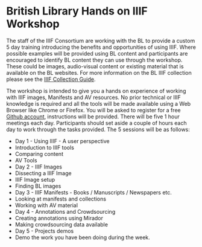 # British Library Hands on IIIF Workshop
The staff of the IIIF Consortium are working with the BL to provide a custom 5 day training introducing the benefits and opportunities of using IIIF. Where possible examples will be provided using BL content and participants are encouraged to identify BL content they can use through the workshop. These could be images, audio-visual content or existing material that is available on the BL websites. For more information on the BL IIIF collection please see the [IIIF Collection Guide](https://www.bl.uk/collection-guides/iiif).

The workshop is intended to give you a hands on experience of working with IIIF images, Manifests and AV resources. No prior technical or IIIF knowledge is required and all the tools will be made available using a Web Browser like Chrome or Firefox. You will be asked to register for a free [Github account](https://github.com/), instructions will be provided. There will be five 1 hour meetings each day. Participants should set aside a couple of hours each day to work through the tasks provided. The 5 sessions will be as follows:

* Day 1 - Using IIIF - A user perspective
 * Introduction to IIIF tools
 * Comparing content 
 * AV Tools
* Day 2 - IIIF Images
 * Dissecting a IIIF Image
 * IIIF Image setup
 * Finding BL images
* Day 3 - IIIF Manifests - Books / Manuscripts / Newspapers etc.
 * Looking at manifests and collections
 * Working with AV material 
* Day 4 - Annotations and Crowdsourcing
 * Creating annotations using Mirador
 * Making crowdsourcing data available 
* Day 5 - Projects demos
 * Demo the work you have been doing during the week.
